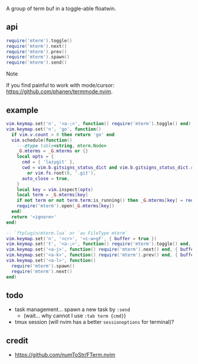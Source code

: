 A group of term buf in a toggle-able floatwin.

## api
```lua
require('mterm').toggle()
require('mterm').next()
require('mterm').prev()
require('mterm').spawn()
require('mterm').send()
```

> [!NOTE]
> If you find painful to work with mode/cursor: https://github.com/phanen/termmode.nvim.

## example

```lua
vim.keymap.set('n', '<a-;>', function() require('mterm').toggle() end)
vim.keymap.set('n', 'go', function()
  if vim.v.count > 0 then return 'go' end
  vim.schedule(function()
    ---@type table<string, mterm.Node>
    _G.mterms = _G.mterms or {}
    local opts = {
      cmd = { 'lazygit' },
      cwd = vim.b.gitsigns_status_dict and vim.b.gitsigns_status_dict.root
        or vim.fs.root(0, '.git'),
      auto_close = true,
    }
    local key = vim.inspect(opts)
    local term = _G.mterms[key]
    if not term or not term.term:is_running() then _G.mterms[key] = require('mterm').spawn(opts) end
    require('mterm').open(_G.mterms[key])
  end)
  return '<ignore>'
end)

-- `ftplugin/mterm.lua` or `au FileType mterm`
vim.keymap.set('n', '<cr>', '<c-w>gF', { buffer = true })
vim.keymap.set('t', '<a-;>', function() require('mterm').toggle() end, { buffer = true })
vim.keymap.set('<a-j>', function() require('mterm').next() end, { buffer = true })
vim.keymap.set('<a-k>', function() require('mterm').prev() end, { buffer = true })
vim.keymap.set('<a-l>', function()
  require('mterm').spawn()
  require('mterm').next()
end)
```

## todo
* task management... spawn a new task by `:send`
  * (wait... why cannot I use `:tab term {cmd}`)
* tmux session (will nvim has a better `sessionoptions` for terminal)?

## credit
* https://github.com/numToStr/FTerm.nvim
